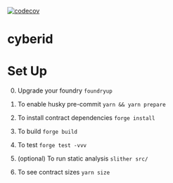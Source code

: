 [![codecov](https://codecov.io/gh/cyberconnecthq/cyberid/branch/main/graph/badge.svg?token=H7HK7TUBW6)](https://codecov.io/gh/cyberconnecthq/cyberid)

# cyberid

# Set Up

0. Upgrade your foundry
   `foundryup`

1. To enable husky pre-commit
   `yarn && yarn prepare`

2. To install contract dependencies
   `forge install`

3. To build
   `forge build`

4. To test
   `forge test -vvv`

5. (optional) To run static analysis
   `slither src/`

6. To see contract sizes
   `yarn size`

